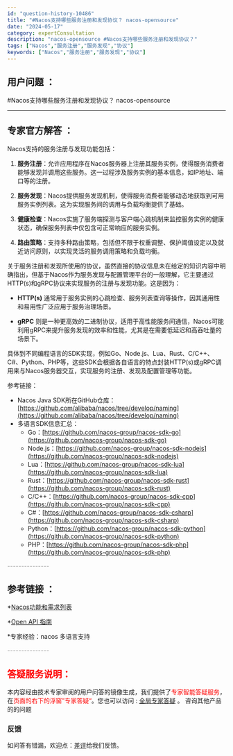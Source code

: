 ```yaml
---
id: "question-history-10486"
title: "#Nacos支持哪些服务注册和发现协议？ nacos-opensource"
date: "2024-05-17"
category: expertConsultation
description: "nacos-opensource #Nacos支持哪些服务注册和发现协议？"
tags: ["Nacos","服务注册","服务发现","协议"]
keywords: ["Nacos","服务注册","服务发现","协议"]
---
```


## 用户问题 ： 
 #Nacos支持哪些服务注册和发现协议？ nacos-opensource 

---------------
## 专家官方解答 ：

Nacos支持的服务注册与发现功能包括：

1. **服务注册**：允许应用程序在Nacos服务器上注册其服务实例，使得服务消费者能够发现并调用这些服务。这一过程涉及服务实例的基本信息，如IP地址、端口等的注册。

2. **服务发现**：Nacos提供服务发现机制，使得服务消费者能够动态地获取到可用服务实例列表。这为实现服务间的调用与负载均衡提供了基础。

3. **健康检查**：Nacos实施了服务端探测与客户端心跳机制来监控服务实例的健康状态，确保服务列表中仅包含可正常响应的服务实例。

4. **路由策略**：支持多种路由策略，包括但不限于权重调整、保护阈值设定以及就近访问原则，以实现灵活的服务调用策略和负载均衡。

关于服务注册和发现所使用的协议，虽然直接的协议信息未在给定的知识内容中明确指出，但基于Nacos作为服务发现与配置管理平台的一般理解，它主要通过HTTP(s)和gRPC协议来实现服务的注册与发现功能。这是因为：

- **HTTP(s)** 通常用于服务实例的心跳检查、服务列表查询等操作，因其通用性和易用性广泛应用于服务治理场景。
  
- **gRPC** 则是一种更高效的二进制协议，适用于高性能服务间通信，Nacos可能利用gRPC来提升服务发现的效率和性能，尤其是在需要低延迟和高吞吐量的场景下。

具体到不同编程语言的SDK实现，例如Go、Node.js、Lua、Rust、C/C++、C#、Python、PHP等，这些SDK会根据各自语言的特点封装HTTP(s)或gRPC调用来与Nacos服务器交互，实现服务的注册、发现及配置管理等功能。

参考链接：
- Nacos Java SDK所在GitHub仓库：[https://github.com/alibaba/nacos/tree/develop/naming](https://github.com/alibaba/nacos/tree/develop/naming)
- 多语言SDK信息汇总：
  - Go：[https://github.com/nacos-group/nacos-sdk-go](https://github.com/nacos-group/nacos-sdk-go)
  - Node.js：[https://github.com/nacos-group/nacos-sdk-nodejs](https://github.com/nacos-group/nacos-sdk-nodejs)
  - Lua：[https://github.com/nacos-group/nacos-sdk-lua](https://github.com/nacos-group/nacos-sdk-lua)
  - Rust：[https://github.com/nacos-group/nacos-sdk-rust](https://github.com/nacos-group/nacos-sdk-rust)
  - C/C++：[https://github.com/nacos-group/nacos-sdk-cpp](https://github.com/nacos-group/nacos-sdk-cpp)
  - C#：[https://github.com/nacos-group/nacos-sdk-csharp](https://github.com/nacos-group/nacos-sdk-csharp)
  - Python：[https://github.com/nacos-group/nacos-sdk-python](https://github.com/nacos-group/nacos-sdk-python)
  - PHP：[https://github.com/nacos-group/nacos-sdk-php](https://github.com/nacos-group/nacos-sdk-php)


<font color="#949494">---------------</font> 


## 参考链接 ：

*[Nacos功能和需求列表](https://nacos.io/docs/latest/archive/feature-list)
 
 *[Open API 指南](https://nacos.io/docs/latest/guide/user/open-api)
 
 *专家经验：nacos 多语言支持 


 <font color="#949494">---------------</font> 
 


## <font color="#FF0000">答疑服务说明：</font> 

本内容经由技术专家审阅的用户问答的镜像生成，我们提供了<font color="#FF0000">专家智能答疑服务</font>，在<font color="#FF0000">页面的右下的浮窗”专家答疑“</font>。您也可以访问 : [全局专家答疑](https://opensource.alibaba.com/chatBot) 。 咨询其他产品的的问题

### 反馈
如问答有错漏，欢迎点：[差评](https://ai.nacos.io/user/feedbackByEnhancerGradePOJOID?enhancerGradePOJOId=13683)给我们反馈。
